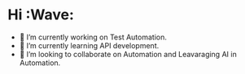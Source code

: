 # Hi :Wave:

- 🔭 I’m currently working on Test Automation.
- 🌱 I’m currently learning API development.
- 👯 I’m looking to collaborate on Automation and Leavaraging AI in Automation.



